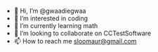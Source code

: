 - 👋 Hi, I’m @gwaadiegwaa
- 👀 I’m interested in coding
- 🌱 I’m currently learning math
- 💞️ I’m looking to collaborate on CCTestSoftware
- 📫 How to reach me sloomaur@gmail.com

<!---
gwaadiegwaa/gwaadiegwaa is a ✨ special ✨ repository because its `README.md` (this file) appears on your GitHub profile.
You can click the Preview link to take a look at your changes.
--->
